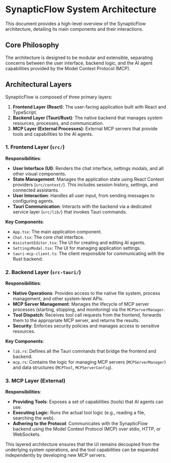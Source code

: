 # SynapticFlow System Architecture

This document provides a high-level overview of the SynapticFlow architecture, detailing its main components and their interactions.

## Core Philosophy

The architecture is designed to be modular and extensible, separating concerns between the user interface, backend logic, and the AI agent capabilities provided by the Model Context Protocol (MCP).

## Architectural Layers

SynapticFlow is composed of three primary layers:

1.  **Frontend Layer (React)**: The user-facing application built with React and TypeScript.
2.  **Backend Layer (Tauri/Rust)**: The native backend that manages system resources, processes, and communication.
3.  **MCP Layer (External Processes)**: External MCP servers that provide tools and capabilities to the AI agents.

### 1. Frontend Layer (`src/`)

**Responsibilities**:

-   **User Interface (UI)**: Renders the chat interface, settings modals, and all other visual components.
-   **State Management**: Manages the application state using React Context providers (`src/context/`). This includes session history, settings, and connected assistants.
-   **User Interaction**: Handles all user input, from sending messages to configuring agents.
-   **Tauri Communication**: Interacts with the backend via a dedicated service layer (`src/lib/`) that invokes Tauri commands.

**Key Components**:

-   `App.tsx`: The main application component.
-   `Chat.tsx`: The core chat interface.
-   `AssistantEditor.tsx`: The UI for creating and editing AI agents.
-   `SettingsModal.tsx`: The UI for managing application settings.
-   `tauri-mcp-client.ts`: The client responsible for communicating with the Rust backend.

### 2. Backend Layer (`src-tauri/`)

**Responsibilities**:

-   **Native Operations**: Provides access to the native file system, process management, and other system-level APIs.
-   **MCP Server Management**: Manages the lifecycle of MCP server processes (starting, stopping, and monitoring) via the `MCPServerManager`.
-   **Tool Dispatch**: Receives tool call requests from the frontend, forwards them to the appropriate MCP server, and returns the results.
-   **Security**: Enforces security policies and manages access to sensitive resources.

**Key Components**:

-   `lib.rs`: Defines all the Tauri commands that bridge the frontend and backend.
-   `mcp.rs`: Contains the logic for managing MCP servers (`MCPServerManager`) and data structures (`MCPTool`, `MCPServerConfig`).

### 3. MCP Layer (External)

**Responsibilities**:

-   **Providing Tools**: Exposes a set of capabilities (tools) that AI agents can use.
-   **Executing Logic**: Runs the actual tool logic (e.g., reading a file, searching the web).
-   **Adhering to the Protocol**: Communicates with the SynapticFlow backend using the Model Context Protocol (MCP) over stdio, HTTP, or WebSockets.

This layered architecture ensures that the UI remains decoupled from the underlying system operations, and the tool capabilities can be expanded independently by developing new MCP servers.
